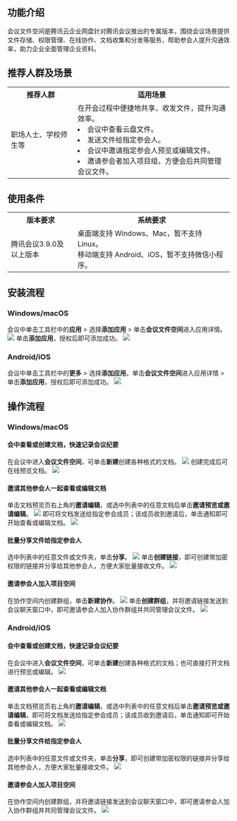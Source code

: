 ## 功能介绍
会议文件空间是腾讯云企业网盘针对腾讯会议推出的专属版本，围绕会议场景提供文件存储、权限管理、在线协作、文档收集和分发等服务，帮助参会人提升沟通效率，助力企业全面管理企业资料。

## 推荐人群及场景
<table>
   <tr>
      <th width="30%" >推荐人群</td>
      <th width="70%" >适用场景</td>
   </tr>
   <tr>
      <td>职场人士、学校师生等</td>
      <td>在开会过程中便捷地共享、收发文件，提升沟通效率。
			<li>会议中查看云盘文件。
<li>发送文件给指定参会人。
<li>会议中邀请指定参会人预览或编辑文件。
<li>邀请参会者加入项目组，方便会后共同管理会议文件。</td>
   </tr>
</table>


## 使用条件
<table>
   <tr>
      <th width="30%" >版本要求</td>
      <th width="70%" >系统要求</td>
   </tr>
   <tr>
      <td>腾讯会议3.9.0及以上版本</td>
      <td>桌面端支持 Windows、Mac，暂不支持 Linux。<br>
移动端支持 Android、iOS，暂不支持微信小程序。</td>
   </tr>
</table>


## 安装流程
### Windows/macOS
会议中单击工具栏中的**应用** > 选择**添加应用** > 单击**会议文件空间**进入应用详情。
![](https://qcloudimg.tencent-cloud.cn/raw/3487c2aa89ac9e887455376c389ded6d.png)
单击**添加应用**，授权后即可添加成功。
![](https://qcloudimg.tencent-cloud.cn/raw/f81aec541b37b65905859daeced00e7d.png)

### Android/iOS
会议中单击工具栏中的**更多** > 选择**添加应用**，单击**会议文件空间**进入应用详情 > 单击**添加应用**，授权后即可添加成功。
![](https://qcloudimg.tencent-cloud.cn/raw/6599ea0a6e293f949fb0d4cea86002e5.png)

## 操作流程
### Windows/macOS
#### 会中查看或创建文档，快速记录会议纪要
在会议中进入**会议文件空间**，可单击**新建**创建各种格式的文档。
![](https://qcloudimg.tencent-cloud.cn/raw/9a1ee54283ab15a00cf4d35cdbd135de.png)
创建完成后可在线预览文档。
![](https://qcloudimg.tencent-cloud.cn/raw/91b9863a2140d5dcec0c7e56afa098cd.png)

#### 邀请其他参会人一起查看或编辑文档
单击文档预览页右上角的**邀请编辑**，或选中列表中的任意文档后单击**邀请预览或邀请编辑**。
![](https://qcloudimg.tencent-cloud.cn/raw/4bd34b10940f2d6d9041cee1d93ca7f8.png)
即可将文档发送给指定参会成员；该成员收到邀请后，单击通知即可开始查看或编辑文档。
![](https://qcloudimg.tencent-cloud.cn/raw/66565e649222e15056828a26a894baba.png)

#### 批量分享文件给指定参会人
选中列表中的任意文件或文件夹，单击**分享**。
![](https://qcloudimg.tencent-cloud.cn/raw/bc3cb0c596b21b2f61bd7085d56f88eb.png)
单击**创建链接**，即可创建带加密权限的链接并分享给其他参会人，方便大家批量接收文件。
![](https://qcloudimg.tencent-cloud.cn/raw/3f138c50540664c6bfed51fcb8490947.png)

#### 邀请参会人加入项目空间
在协作空间内创建群组，单击**新建协作**。
![](https://qcloudimg.tencent-cloud.cn/raw/c984c3df3ba9a8a400a3cc452b279e32.png)
单击**创建群组**，并将邀请链接发送到会议聊天窗口中，即可邀请参会人加入协作群组并共同管理会议文件。
![](https://qcloudimg.tencent-cloud.cn/raw/bb028404a2027fa13028246c6f54392a.png)

### Android/iOS
#### 会中查看或创建文档，快速记录会议纪要
在会议中进入**会议文件空间**，可单击**新建**创建各种格式的文档；也可直接打开文档进行预览或编辑。
![](https://qcloudimg.tencent-cloud.cn/raw/7049a576e4a251913d1b68873d8927fd.png)

#### 邀请其他参会人一起查看或编辑文档
单击文档预览页右上角的**邀请编辑**，或选中列表中的任意文档后单击**邀请预览或邀请编辑**，即可将文档发送给指定参会成员；该成员收到邀请后，单击通知即可开始查看或编辑文档。
![](https://qcloudimg.tencent-cloud.cn/raw/d8b0837f2b6c5ac8f4221471941333c4.png)

#### 批量分享文件给指定参会人
选中列表中的任意文件或文件夹，单击**分享**，即可创建带加密权限的链接并分享给其他参会人，方便大家批量接收文件。
![](https://qcloudimg.tencent-cloud.cn/raw/8a81404f9dc3ed1bbbac719f0377c079.png)

#### 邀请参会人加入项目空间
在协作空间内创建群组，并将邀请链接发送到会议聊天窗口中，即可邀请参会人加入协作群组并共同管理会议文件。
![](https://qcloudimg.tencent-cloud.cn/raw/2ed089c5cdab1047999e5a44226d27be.png)
